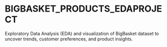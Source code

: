 # BIGBASKET_PRODUCTS_EDAPROJECT
Exploratory Data Analysis (EDA) and visualization of BigBasket dataset to uncover trends, customer preferences, and product insights.
